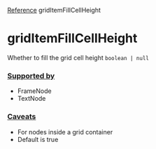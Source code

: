 [Reference](https://www.framer.com/developers/reference)
gridItemFillCellHeight
# gridItemFillCellHeight
Whether to fill the grid cell height
`boolean | null`
### [Supported by](https://www.framer.com/developers/reference/plugins-traits-grid-item-fill-cell-height#supported-by)
  * FrameNode
  * TextNode


### [Caveats](https://www.framer.com/developers/reference/plugins-traits-grid-item-fill-cell-height#caveats)
  * For nodes inside a grid container
  * Default is true


